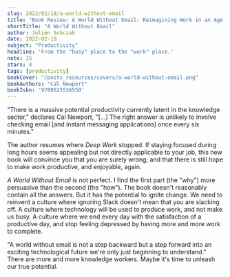 ```yaml
---
slug: 2022/02/18/a-world-without-email
title: "Book Review: A World Without Email: Reimagining Work in an Age of Communication Overload"
shortTitle: "A World Without Email"
author: Julien Sobczak
date: 2022-02-18
subject: "Productivity"
headline: 'From the "busy" place to the "work" place.'
note: 15
stars: 4
tags: [productivity]
bookCover: "/posts_resources/covers/a-world-without-email.png"
bookAuthors: "Cal Newport"
bookIsbn: '9780525536550'
---
```



"There is a massive potential productivity currently latent in the knowledge sector," declares Cal Newport, "[…] The right answer is unlikely to involve checking email [and instant messaging applications] once every six minutes."

The author resumes where _Deep Work_ stopped. If staying focused during long hours seems appealing but not directly applicable to your job, this new book will convince you that you are surely wrong; and that there is still hope to make work productive, and enjoyable, again.

_A World Without Email_ is not perfect. I find the first part (the "why") more persuasive than the second (the "how"). The book doesn't reasonably contain all the answers. But it has the potential to ignite change. We need to reinvent a culture where ignoring Slack doesn't mean that you are slacking off. A culture where technology will be used to produce work, and not make us busy. A culture where we end every day with the satisfaction of a productive day, and stop feeling depressed by having more and more work to complete.

"A world without email is not a step backward but a step forward into an exciting technological future we're only just beginning to understand." There are more and more knowledge workers. Maybe it's time to unleash our true potential.

